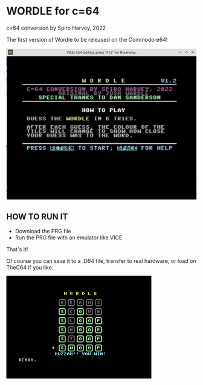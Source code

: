 # WORDLE for c=64

c=64 conversion by Spiro Harvey, 2022

The first version of Wordle to be released on the Commodore64!

![Wordle C64 v1.2 Title Screen](img/Wordle_v12_title.png)


## HOW TO RUN IT


* Download the PRG file
* Run the PRG file with an emulator like VICE

That's it!

Of course you can save it to a .D64 file, transfer to real hardware, or load on TheC64 if you like.


![Wordle Screenshot](img/wordle-swoop.png)

